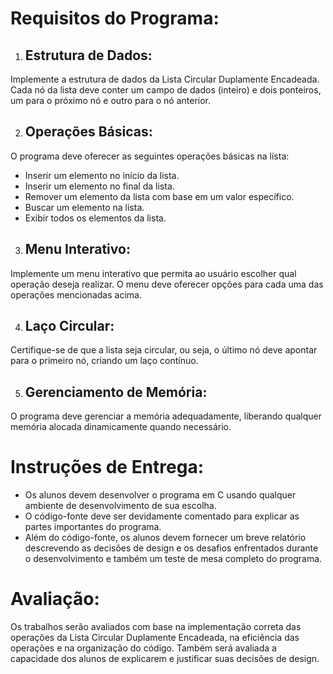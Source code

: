 # Requisitos do Programa:

1. ## Estrutura de Dados: 

Implemente a estrutura de dados da Lista Circular Duplamente Encadeada. Cada nó da lista deve conter um campo de dados (inteiro) e dois ponteiros, um para o próximo nó e outro para o nó anterior.

2. ## Operações Básicas: 

O programa deve oferecer as seguintes operações básicas na lista:

  - Inserir um elemento no início da lista.
  - Inserir um elemento no final da lista.
  - Remover um elemento da lista com base em um valor específico.
  - Buscar um elemento na lista.
  - Exibir todos os elementos da lista.

3. ## Menu Interativo: 

Implemente um menu interativo que permita ao usuário escolher qual operação deseja realizar. O menu deve oferecer opções para cada uma das operações mencionadas acima.
   
4. ## Laço Circular: 

Certifique-se de que a lista seja circular, ou seja, o último nó deve apontar para o primeiro nó, criando um laço contínuo.
   
5. ## Gerenciamento de Memória: 

O programa deve gerenciar a memória adequadamente, liberando qualquer memória alocada dinamicamente quando necessário.
   
# Instruções de Entrega:

- Os alunos devem desenvolver o programa em C usando qualquer ambiente de desenvolvimento de sua escolha.
- O código-fonte deve ser devidamente comentado para explicar as partes importantes do programa.
- Além do código-fonte, os alunos devem fornecer um breve relatório descrevendo as decisões de design e os desafios enfrentados durante o desenvolvimento e também um teste de mesa completo do programa.

# Avaliação:

Os trabalhos serão avaliados com base na implementação correta das operações da Lista Circular Duplamente Encadeada, na eficiência das operações e na organização do código. Também será avaliada a capacidade dos alunos de explicarem e justificar suas decisões de design.
